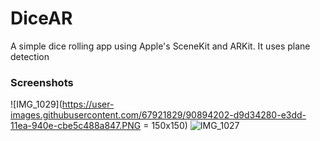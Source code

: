 # DiceAR
A simple dice rolling app using Apple's SceneKit and ARKit. It uses plane detection 

### Screenshots
![IMG_1029](https://user-images.githubusercontent.com/67921829/90894202-d9d34280-e3dd-11ea-940e-cbe5c488a847.PNG = 150x150)
![IMG_1027](https://user-images.githubusercontent.com/67921829/90894222-e2c41400-e3dd-11ea-8d02-ecbd75055f54.PNG)
